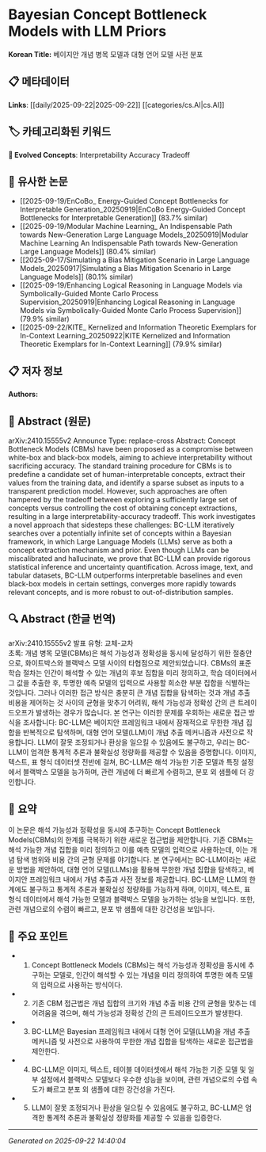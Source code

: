 # Bayesian Concept Bottleneck Models with LLM Priors

**Korean Title:** 베이지안 개념 병목 모델과 대형 언어 모델 사전 분포

## 📋 메타데이터

**Links**: [[daily/2025-09-22|2025-09-22]] [[categories/cs.AI|cs.AI]]

## 🏷️ 카테고리화된 키워드
**🚀 Evolved Concepts**: Interpretability Accuracy Tradeoff

## 🔗 유사한 논문
- [[2025-09-19/EnCoBo_ Energy-Guided Concept Bottlenecks for Interpretable Generation_20250919|EnCoBo Energy-Guided Concept Bottlenecks for Interpretable Generation]] (83.7% similar)
- [[2025-09-19/Modular Machine Learning_ An Indispensable Path towards New-Generation Large Language Models_20250919|Modular Machine Learning An Indispensable Path towards New-Generation Large Language Models]] (80.4% similar)
- [[2025-09-17/Simulating a Bias Mitigation Scenario in Large Language Models_20250917|Simulating a Bias Mitigation Scenario in Large Language Models]] (80.1% similar)
- [[2025-09-19/Enhancing Logical Reasoning in Language Models via Symbolically-Guided Monte Carlo Process Supervision_20250919|Enhancing Logical Reasoning in Language Models via Symbolically-Guided Monte Carlo Process Supervision]] (79.9% similar)
- [[2025-09-22/KITE_ Kernelized and Information Theoretic Exemplars for In-Context Learning_20250922|KITE Kernelized and Information Theoretic Exemplars for In-Context Learning]] (79.9% similar)

## 📋 저자 정보

**Authors:** 

## 📄 Abstract (원문)

arXiv:2410.15555v2 Announce Type: replace-cross 
Abstract: Concept Bottleneck Models (CBMs) have been proposed as a compromise between white-box and black-box models, aiming to achieve interpretability without sacrificing accuracy. The standard training procedure for CBMs is to predefine a candidate set of human-interpretable concepts, extract their values from the training data, and identify a sparse subset as inputs to a transparent prediction model. However, such approaches are often hampered by the tradeoff between exploring a sufficiently large set of concepts versus controlling the cost of obtaining concept extractions, resulting in a large interpretability-accuracy tradeoff. This work investigates a novel approach that sidesteps these challenges: BC-LLM iteratively searches over a potentially infinite set of concepts within a Bayesian framework, in which Large Language Models (LLMs) serve as both a concept extraction mechanism and prior. Even though LLMs can be miscalibrated and hallucinate, we prove that BC-LLM can provide rigorous statistical inference and uncertainty quantification. Across image, text, and tabular datasets, BC-LLM outperforms interpretable baselines and even black-box models in certain settings, converges more rapidly towards relevant concepts, and is more robust to out-of-distribution samples.

## 🔍 Abstract (한글 번역)

arXiv:2410.15555v2 발표 유형: 교체-교차  
초록: 개념 병목 모델(CBMs)은 해석 가능성과 정확성을 동시에 달성하기 위한 절충안으로, 화이트박스와 블랙박스 모델 사이의 타협점으로 제안되었습니다. CBMs의 표준 학습 절차는 인간이 해석할 수 있는 개념의 후보 집합을 미리 정의하고, 학습 데이터에서 그 값을 추출한 후, 투명한 예측 모델의 입력으로 사용할 희소한 부분 집합을 식별하는 것입니다. 그러나 이러한 접근 방식은 충분히 큰 개념 집합을 탐색하는 것과 개념 추출 비용을 제어하는 것 사이의 균형을 맞추기 어려워, 해석 가능성과 정확성 간의 큰 트레이드오프가 발생하는 경우가 많습니다. 본 연구는 이러한 문제를 우회하는 새로운 접근 방식을 조사합니다: BC-LLM은 베이지안 프레임워크 내에서 잠재적으로 무한한 개념 집합을 반복적으로 탐색하며, 대형 언어 모델(LLM)이 개념 추출 메커니즘과 사전으로 작용합니다. LLM이 잘못 조정되거나 환상을 일으킬 수 있음에도 불구하고, 우리는 BC-LLM이 엄격한 통계적 추론과 불확실성 정량화를 제공할 수 있음을 증명합니다. 이미지, 텍스트, 표 형식 데이터셋 전반에 걸쳐, BC-LLM은 해석 가능한 기준 모델과 특정 설정에서 블랙박스 모델을 능가하며, 관련 개념에 더 빠르게 수렴하고, 분포 외 샘플에 더 강인합니다.

## 📝 요약

이 논문은 해석 가능성과 정확성을 동시에 추구하는 Concept Bottleneck Models(CBMs)의 한계를 극복하기 위한 새로운 접근법을 제안합니다. 기존 CBMs는 해석 가능한 개념 집합을 미리 정의하고 이를 예측 모델의 입력으로 사용하는데, 이는 개념 탐색 범위와 비용 간의 균형 문제를 야기합니다. 본 연구에서는 BC-LLM이라는 새로운 방법을 제안하여, 대형 언어 모델(LLMs)을 활용해 무한한 개념 집합을 탐색하고, 베이지안 프레임워크 내에서 개념 추출과 사전 정보를 제공합니다. BC-LLM은 LLM의 한계에도 불구하고 통계적 추론과 불확실성 정량화를 가능하게 하며, 이미지, 텍스트, 표 형식 데이터에서 해석 가능한 모델과 블랙박스 모델을 능가하는 성능을 보입니다. 또한, 관련 개념으로의 수렴이 빠르고, 분포 밖 샘플에 대한 강건성을 보입니다.

## 🎯 주요 포인트

- 1. Concept Bottleneck Models (CBMs)는 해석 가능성과 정확성을 동시에 추구하는 모델로, 인간이 해석할 수 있는 개념을 미리 정의하여 투명한 예측 모델의 입력으로 사용하는 방식이다.

- 2. 기존 CBM 접근법은 개념 집합의 크기와 개념 추출 비용 간의 균형을 맞추는 데 어려움을 겪으며, 해석 가능성과 정확성 간의 큰 트레이드오프가 발생한다.

- 3. BC-LLM은 Bayesian 프레임워크 내에서 대형 언어 모델(LLM)을 개념 추출 메커니즘 및 사전으로 사용하여 무한한 개념 집합을 탐색하는 새로운 접근법을 제안한다.

- 4. BC-LLM은 이미지, 텍스트, 테이블 데이터셋에서 해석 가능한 기준 모델 및 일부 설정에서 블랙박스 모델보다 우수한 성능을 보이며, 관련 개념으로의 수렴 속도가 빠르고 분포 외 샘플에 대한 강건성을 가진다.

- 5. LLM이 잘못 조정되거나 환상을 일으킬 수 있음에도 불구하고, BC-LLM은 엄격한 통계적 추론과 불확실성 정량화를 제공할 수 있음을 입증한다.

---

*Generated on 2025-09-22 14:40:04*